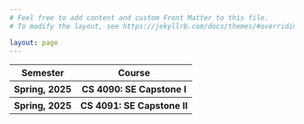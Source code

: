 ```yaml
---
# Feel free to add content and custom Front Matter to this file.
# To modify the layout, see https://jekyllrb.com/docs/themes/#overriding-theme-defaults

layout: page
---
```


<table>
  <thead>
    <tr>
      <th>Semester</th>
      <th>Course</th>
    </tr>
  </thead>
    <body>
    <tr>
        <th>Spring, 2025</th>
        <th>CS 4090: SE Capstone I</th>
    </tr>
    <tr>
        <th>Spring, 2025</th>
        <th>CS 4091: SE Capstone II</th>
    </tr>
    </body>
</table>
